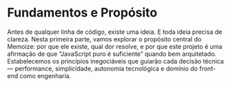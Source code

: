 # Fundamentos e Propósito

Antes de qualquer linha de código, existe uma ideia. E toda ideia precisa de clareza. Nesta primeira parte, vamos explorar o propósito central do Memoize: por que ele existe, qual dor resolve, e por que este projeto é uma afirmação de que “JavaScript puro é suficiente” quando bem arquitetado. Estabelecemos os princípios inegociáveis que guiarão cada decisão técnica — performance, simplicidade, autonomia tecnológica e domínio do front-end como engenharia.